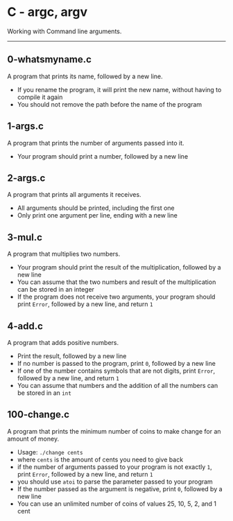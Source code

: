 # C - argc, argv
Working with Command line arguments.
___
## 0-whatsmyname.c
A program that prints its name, followed by a new line.
* If you rename the program, it will print the new name, without having to compile it again
* You should not remove the path before the name of the program
## 1-args.c
A program that prints the number of arguments passed into it.
* Your program should print a number, followed by a new line
## 2-args.c
A program that prints all arguments it receives.
* All arguments should be printed, including the first one
* Only print one argument per line, ending with a new line
## 3-mul.c
A program that multiplies two numbers.
* Your program should print the result of the multiplication, followed by a new line
* You can assume that the two numbers and result of the multiplication can be stored in an integer
* If the program does not receive two arguments, your program should print `Error`, followed by a new line, and return `1`
## 4-add.c
A program that adds positive numbers.
* Print the result, followed by a new line
* If no number is passed to the program, print `0`, followed by a new line
* If one of the number contains symbols that are not digits, print `Error`, followed by a new line, and return `1`
* You can assume that numbers and the addition of all the numbers can be stored in an `int`
## 100-change.c
A program that prints the minimum number of coins to make change for an amount of money.
* Usage: `./change cents`
* where `cents` is the amount of cents you need to give back
* if the number of arguments passed to your program is not exactly `1`, print `Error`, followed by a new line, and return `1`
* you should use `atoi` to parse the parameter passed to your program
* If the number passed as the argument is negative, print `0`, followed by a new line
* You can use an unlimited number of coins of values 25, 10, 5, 2, and 1 cent
